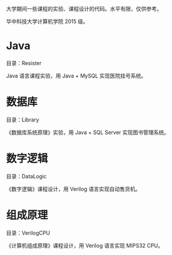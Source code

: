 大学期间一些课程的实验、课程设计的代码。水平有限，仅供参考。

华中科技大学计算机学院 2015 级。

# Java
目录：Resister

Java 语言课程实验，用 Java + MySQL 实现医院挂号系统。

# 数据库
目录：Library

《数据库系统原理》实验，用 Java + SQL Server 实现图书管理系统。

# 数字逻辑
目录：DataLogic

《数字逻辑》课程设计，用 Verilog 语言实现自动售货机。

# 组成原理
目录：VerilogCPU

《计算机组成原理》课程设计，用 Verilog 语言实现 MIPS32 CPU。

